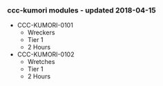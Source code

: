 ### ccc-kumori modules - updated 2018-04-15
* CCC-KUMORI-0101
  * Wreckers
  * Tier 1
  * 2 Hours
* CCC-KUMORI-0102
  * Wretches
  * Tier 1
  * 2 Hours
